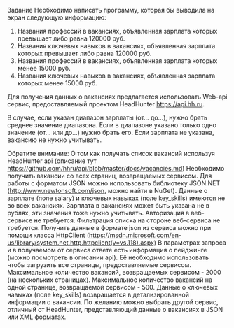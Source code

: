 Задание
Необходимо написать программу, которая бы выводила на экран следующую информацию:
1) Названия профессий в вакансиях, объявленная зарплата которых превышает либо равна 120000 руб.
2) Названия ключевых навыков в вакансиях, объявленная зарплата которых превышает либо равна 120000 руб.
3) Названия профессий в вакансиях, объявленная зарплата которых менее 15000 руб.
4) Названия ключевых навыков в вакансиях, объявленная зарплата которых менее 15000 руб.

Для получения данных о вакансиях предлагается использовать Web-api сервис, предоставляемый проектом HeadHunter https://api.hh.ru.

В случае, если указан диапазон зарплаты (от... до...), нужно брать среднее значение диапазона. Если в диапазоне указано только одно значение (от... или до...) нужно брать его. Если зарплата не указана, вакансию не нужно учитывать.

Обратите внимание:
О том как получать список вакансий используя HeadHunter api (описание тут https://github.com/hhru/api/blob/master/docs/vacancies.md)
Необходимо получить вакансии со всех страниц, возвращаемых сервисом.
Для работы с форматом JSON можно использовать библиотеку JSON.NET (http://www.newtonsoft.com/json, можно найти в NuGet).
Данные о зарплате (поле salary) и ключевых навыках (поле key_skills) имеются не во всех вакансиях.
Зарплата в вакансиях может быть указана не в рублях, эти значения тоже нужно учитывать.
Авторизация в веб-сервисе не требуется.
Фильтрация списка на стороне веб-сервиса не требуется.
Получить данные в формате json из сервиса можно при помощи класса HttpClient (https://msdn.microsoft.com/en-us/library/system.net.http.httpclient(v=vs.118).aspx)
В параметрах запроса и в получаемом от сервиса ответе есть информация о пейджинге (можно посмотреть в описании api). Её необходимо использовать чтобы загрузить все страницы, предоставляемые сервисом.
Максимальное количество вакансий, возвращаемых сервисом - 2000 (на нескольких страницах).
Максимальное количество вакансий на одной странице, возвращаемой сервисом - 500.
Данные о ключевых навыках (поле key_skills) возвращается в детализированной информации о вакансии.
По желанию можно выбрать другой сервис, отличный от HeadHunter, представляющий данные о вакансиях в JSON или XML форматах.
